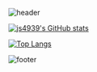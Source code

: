 
![header](https://capsule-render.vercel.app/api?type=wave&color=auto&height=400&section=header&text=Jisu%20Kim&fontSize=90)

[![js4939's GitHub stats](https://github-readme-stats.vercel.app/api?username=js4939)](https://github.com/js4939/github-readme-stats)

[![Top Langs](https://github-readme-stats.vercel.app/api/top-langs/?username=delay-100&layout=compact)](https://github.com/js4939/github-readme-stats)

![footer](https://capsule-render.vercel.app/api?section=footer&height=300)
